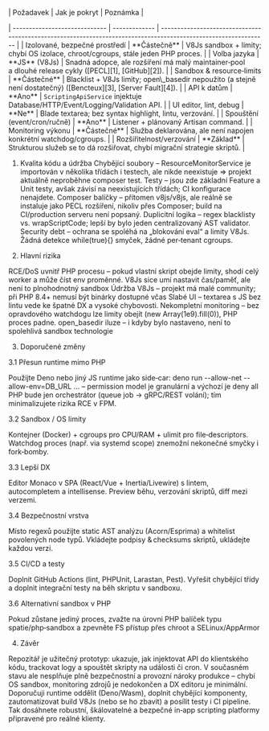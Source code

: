 ﻿| Požadavek                     | Jak je pokryt | Poznámka                                                                                                        |

\| ----------------------------- | ------------- | --------------------------------------------------------------------------------------------------------------- |
| Izolované, bezpečné prostředí | \*\*Částečně\*\*  | V8Js sandbox + limity; chybí OS izolace, chroot/cgroups, stále jeden PHP proces.                                |
| Volba jazyka                  | \*\*JS\*\* (V8Js) | Snadná adopce, ale rozšíření má malý maintainer‑pool a dlouhé release cykly ([PECL][1], [GitHub][2]).           |
| Sandbox & resource‑limits     | \*\*Částečné\*\*  | Blacklist + V8Js limity; open\\_basedir nepoužito (a stejně není dostatečný) ([Bencteux][3], [Server Fault][4]). |
| API k datům                   | \*\*Ano\*\*       | `ScriptingApiService` injektuje Database/HTTP/Event/Logging/Validation API.                                     |
| UI editor, lint, debug        | \*\*Ne\*\*        | Blade textarea; bez syntax highlight, lintu, verzování.                                                         |
| Spouštění (event/cron/ručně)  | \*\*Ano\*\*       | Listener + plánovaný Artisan command.                                                                           |
| Monitoring výkonu             | \*\*Částečné\*\*  | Služba deklarována, ale není napojen konkrétní watchdog/cgroups.                                                |
| Rozšiřitelnost/verzování      | \*\*Základ\*\*    | Strukturou služeb se to dá rozšiřovat, chybí migrační strategie skriptů.                                        |


1) Kvalita kódu a údržba
Chybějící soubory – ResourceMonitorService je importován v několika třídách i testech, ale nikde neexistuje ⇒ projekt aktuálně neproběhne composer test.
Testy – jsou zde základní Feature a Unit testy, avšak závisí na neexistujících třídách; CI konfigurace nenajdete.
Composer balíčky – přítomen v8js/v8js, ale reálně se instaluje jako PECL rozšíření, nikoliv přes Composer; build na CI/production serveru není popsaný.
Duplicitní logika – regex blacklisty vs. wrapScriptCode; lepší by bylo jeden centralizovaný AST validator.
Security debt – ochrana se spoléhá na „blokování eval“ a limity V8Js. Žádná detekce while(true){} smyček, žádné per‑tenant cgroups.

2) Hlavní rizika

RCE/DoS uvnitř PHP procesu – pokud vlastní skript obejde limity, shodí celý worker a může číst env proměnné. V8Js sice umí nastavit čas/paměť, ale není to plnohodnotný sandbox
Údržba V8Js – projekt má malé community; při PHP 8.4+ nemusí být binárky dostupné včas
Slabé UI – textarea s JS bez lintu vede ke špatné DX a vysoké chybovosti.
Nekompletní monitoring – bez opravdového watchdogu lze limity obejít (new Array(1e9).fill(0)), PHP proces padne.
open\_basedir iluze – i kdyby bylo nastaveno, není to spolehlivá sandbox technologie

3) Doporučené změny

3.1 Přesun runtime mimo PHP

Použijte Deno nebo jiný JS runtime jako side‑car: deno run --allow-net --allow-env=DB\_URL ... – permission model je granulární a výchozí je deny all
PHP bude jen orchestrátor (queue job → gRPC/REST volání); tím minimalizujete rizika RCE v FPM.

3.2 Sandbox / OS limity

Kontejner (Docker) + cgroups pro CPU/RAM + ulimit pro file‑descriptors.
Watchdog proces (např. via systemd scope) znemožní nekonečné smyčky i fork‑bomby.

3.3 Lepší DX

Editor Monaco v SPA (React/Vue + Inertia/Livewire) s lintem, autocompletem a intellisense.
Preview běhu, verzování skriptů, diff mezi verzemi.

3.4 Bezpečnostní vrstva

Místo regexů použijte static AST analýzu (Acorn/Esprima) a whitelist povolených node typů.
Vkládejte podpisy & checksums skriptů, ukládejte každou verzi.

3.5 CI/CD a testy

Doplnit GitHub Actions (lint, PHPUnit, Larastan, Pest).
Vyřešit chybějící třídy a doplnit integrační testy na běh skriptu v sandboxu.

3.6 Alternativní sandbox v PHP

Pokud zůstane jediný proces, zvažte na úrovni PHP balíček typu spatie/php‑sandbox a zpevněte FS přístup přes chroot a SELinux/AppArmor

4) Závěr

Repozitář je užitečný prototyp: ukazuje, jak injektovat API do klientského kódu, trackovat logy a spouštět skripty na události či cron. V současném stavu ale nesplňuje plně bezpečnostní a provozní nároky produkce – chybí OS sandbox, monitoring zdrojů je nedokončen a DX editoru je minimální. Doporučuji runtime oddělit (Deno/Wasm), doplnit chybějící komponenty, zautomatizovat build V8Js (nebo se ho zbavit) a posílit testy i CI pipeline. Tak dosáhnete robustní, škálovatelné a bezpečné in‑app scripting platformy připravené pro reálné klienty.
